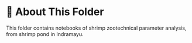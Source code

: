 # 📁 About This Folder  

This folder contains notebooks of shrimp zootechnical parameter analysis, from shrimp pond in Indramayu.
